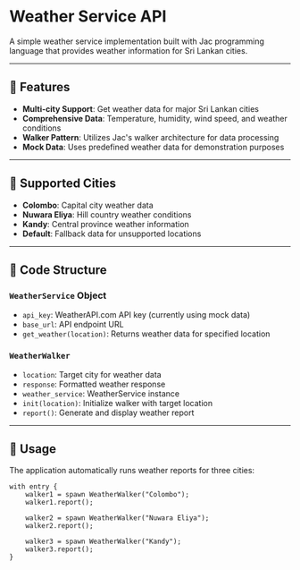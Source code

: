# Weather Service API

A simple weather service implementation built with Jac programming language that provides weather information for Sri Lankan cities.

---

## 🌟 Features

- **Multi-city Support**: Get weather data for major Sri Lankan cities  
- **Comprehensive Data**: Temperature, humidity, wind speed, and weather conditions  
- **Walker Pattern**: Utilizes Jac's walker architecture for data processing  
- **Mock Data**: Uses predefined weather data for demonstration purposes  

---

## 📍 Supported Cities

- **Colombo**: Capital city weather data  
- **Nuwara Eliya**: Hill country weather conditions  
- **Kandy**: Central province weather information  
- **Default**: Fallback data for unsupported locations  

---

## 🧱 Code Structure

### `WeatherService` Object

- `api_key`: WeatherAPI.com API key (currently using mock data)  
- `base_url`: API endpoint URL  
- `get_weather(location)`: Returns weather data for specified location  

### `WeatherWalker`

- `location`: Target city for weather data  
- `response`: Formatted weather response  
- `weather_service`: WeatherService instance  
- `init(location)`: Initialize walker with target location  
- `report()`: Generate and display weather report  

---

## 🚀 Usage

The application automatically runs weather reports for three cities:

```jac
with entry {
    walker1 = spawn WeatherWalker("Colombo");
    walker1.report();

    walker2 = spawn WeatherWalker("Nuwara Eliya");
    walker2.report();

    walker3 = spawn WeatherWalker("Kandy");
    walker3.report();
}
